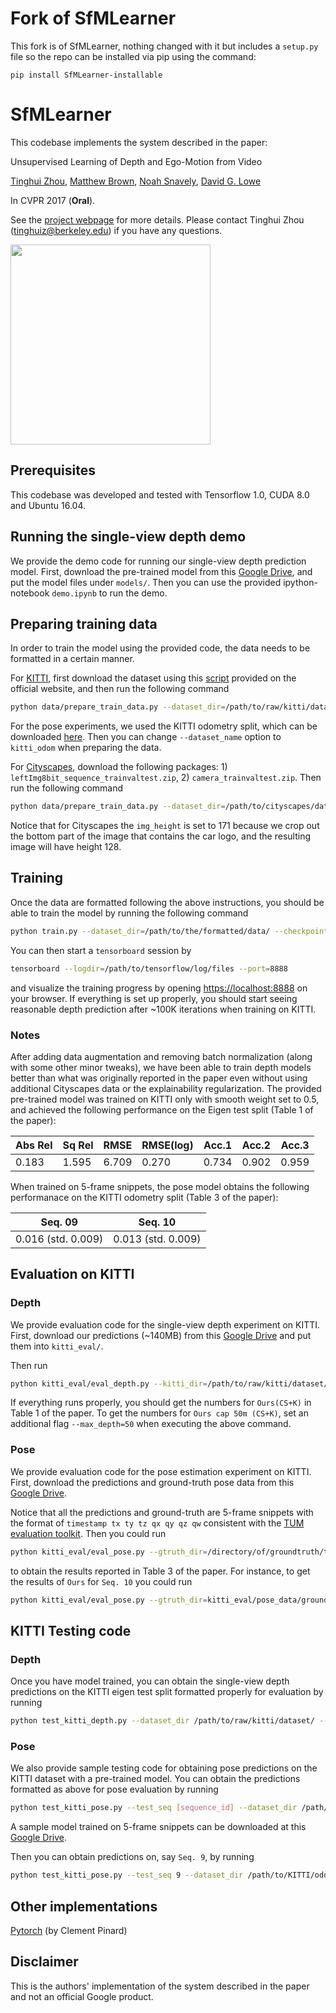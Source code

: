 # Fork of SfMLearner
This fork is of SfMLearner, nothing changed with it but includes a `setup.py` file so the repo can be installed via pip using the command:
```
pip install SfMLearner-installable
```

# SfMLearner
This codebase implements the system described in the paper:

Unsupervised Learning of Depth and Ego-Motion from Video

[Tinghui Zhou](https://people.eecs.berkeley.edu/~tinghuiz/), [Matthew Brown](http://matthewalunbrown.com/research/research.html), [Noah Snavely](http://www.cs.cornell.edu/~snavely/), [David G. Lowe](http://www.cs.ubc.ca/~lowe/home.html)

In CVPR 2017 (**Oral**).

See the [project webpage](https://people.eecs.berkeley.edu/~tinghuiz/projects/SfMLearner/) for more details. Please contact Tinghui Zhou (tinghuiz@berkeley.edu) if you have any questions.

<img src='misc/cityscapes_sample_results.gif' width=320>

## Prerequisites
This codebase was developed and tested with Tensorflow 1.0, CUDA 8.0 and Ubuntu 16.04.

## Running the single-view depth demo
We provide the demo code for running our single-view depth prediction model. First, download the pre-trained model from this [Google Drive](https://drive.google.com/file/d/1AH5LV29Fijrz_QI3Th6ogtXJKXhd8Nm9/view?usp=sharing), and put the model files under `models/`. Then you can use the provided ipython-notebook `demo.ipynb` to run the demo.

## Preparing training data
In order to train the model using the provided code, the data needs to be formatted in a certain manner. 

For [KITTI](http://www.cvlibs.net/datasets/kitti/raw_data.php), first download the dataset using this [script](http://www.cvlibs.net/download.php?file=raw_data_downloader.zip) provided on the official website, and then run the following command
```bash
python data/prepare_train_data.py --dataset_dir=/path/to/raw/kitti/dataset/ --dataset_name='kitti_raw_eigen' --dump_root=/path/to/resulting/formatted/data/ --seq_length=3 --img_width=416 --img_height=128 --num_threads=4
```
For the pose experiments, we used the KITTI odometry split, which can be downloaded [here](http://www.cvlibs.net/datasets/kitti/eval_odometry.php). Then you can change `--dataset_name` option to `kitti_odom` when preparing the data.

For [Cityscapes](https://www.cityscapes-dataset.com/), download the following packages: 1) `leftImg8bit_sequence_trainvaltest.zip`, 2) `camera_trainvaltest.zip`. Then run the following command
```bash
python data/prepare_train_data.py --dataset_dir=/path/to/cityscapes/dataset/ --dataset_name='cityscapes' --dump_root=/path/to/resulting/formatted/data/ --seq_length=3 --img_width=416 --img_height=171 --num_threads=4
```
Notice that for Cityscapes the `img_height` is set to 171 because we crop out the bottom part of the image that contains the car logo, and the resulting image will have height 128.

## Training
Once the data are formatted following the above instructions, you should be able to train the model by running the following command
```bash
python train.py --dataset_dir=/path/to/the/formatted/data/ --checkpoint_dir=/where/to/store/checkpoints/ --img_width=416 --img_height=128 --batch_size=4
```
You can then start a `tensorboard` session by
```bash
tensorboard --logdir=/path/to/tensorflow/log/files --port=8888
```
and visualize the training progress by opening [https://localhost:8888](https://localhost:8888) on your browser. If everything is set up properly, you should start seeing reasonable depth prediction after ~100K iterations when training on KITTI. 

### Notes
After adding data augmentation and removing batch normalization (along with some other minor tweaks), we have been able to train depth models better than what was originally reported in the paper even without using additional Cityscapes data or the explainability regularization. The provided pre-trained model was trained on KITTI only with smooth weight set to 0.5, and achieved the following performance on the Eigen test split (Table 1 of the paper):

| Abs Rel | Sq Rel | RMSE  | RMSE(log) | Acc.1 | Acc.2 | Acc.3 |
|---------|--------|-------|-----------|-------|-------|-------|
| 0.183   | 1.595  | 6.709 | 0.270     | 0.734 | 0.902 | 0.959 | 

When trained on 5-frame snippets, the pose model obtains the following performanace on the KITTI odometry split (Table 3 of the paper):

| Seq. 09            | Seq. 10            |
|--------------------|--------------------|
| 0.016 (std. 0.009) | 0.013 (std. 0.009) |

## Evaluation on KITTI

### Depth
We provide evaluation code for the single-view depth experiment on KITTI. First, download our predictions (~140MB) from this [Google Drive](https://drive.google.com/file/d/1ERB2vUH_6to8NI9KN-ug-ijcWaQf9SIp/view?usp=sharing) and put them into `kitti_eval/`.

Then run
```bash
python kitti_eval/eval_depth.py --kitti_dir=/path/to/raw/kitti/dataset/ --pred_file=kitti_eval/kitti_eigen_depth_predictions.npy
```
If everything runs properly, you should get the numbers for `Ours(CS+K)` in Table 1 of the paper. To get the numbers for `Ours cap 50m (CS+K)`, set an additional flag `--max_depth=50` when executing the above command.

### Pose
We provide evaluation code for the pose estimation experiment on KITTI. First, download the predictions and ground-truth pose data from this [Google Drive](https://drive.google.com/file/d/1BqTIY_PBRkFvKrFvqlhPsEaouSdo42ZZ/view?usp=sharing).

Notice that all the predictions and ground-truth are 5-frame snippets with the format of `timestamp tx ty tz qx qy qz qw` consistent with the [TUM evaluation toolkit](https://vision.in.tum.de/data/datasets/rgbd-dataset/tools#evaluation). Then you could run 
```bash
python kitti_eval/eval_pose.py --gtruth_dir=/directory/of/groundtruth/trajectory/files/ --pred_dir=/directory/of/predicted/trajectory/files/
```
to obtain the results reported in Table 3 of the paper. For instance, to get the results of `Ours` for `Seq. 10` you could run
```bash
python kitti_eval/eval_pose.py --gtruth_dir=kitti_eval/pose_data/ground_truth/10/ --pred_dir=kitti_eval/pose_data/ours_results/10/
```

## KITTI Testing code

### Depth
Once you have model trained, you can obtain the single-view depth predictions on the KITTI eigen test split formatted properly for evaluation by running
```bash
python test_kitti_depth.py --dataset_dir /path/to/raw/kitti/dataset/ --output_dir /path/to/output/directory --ckpt_file /path/to/pre-trained/model/file/
```

### Pose
We also provide sample testing code for obtaining pose predictions on the KITTI dataset with a pre-trained model. You can obtain the predictions formatted as above for pose evaluation by running
```bash
python test_kitti_pose.py --test_seq [sequence_id] --dataset_dir /path/to/KITTI/odometry/set/ --output_dir /path/to/output/directory/ --ckpt_file /path/to/pre-trained/model/file/
```
A sample model trained on 5-frame snippets can be downloaded at this [Google Drive](https://drive.google.com/file/d/1vMg9UbK4kQSvFtJrzv0lfCVAoTN-we1y/view?usp=sharing). 

Then you can obtain predictions on, say `Seq. 9`, by running
```bash
python test_kitti_pose.py --test_seq 9 --dataset_dir /path/to/KITTI/odometry/set/ --output_dir /path/to/output/directory/ --ckpt_file models/model-100280
```

## Other implementations
[Pytorch](https://github.com/ClementPinard/SfmLearner-Pytorch) (by Clement Pinard)

## Disclaimer
This is the authors' implementation of the system described in the paper and not an official Google product.
